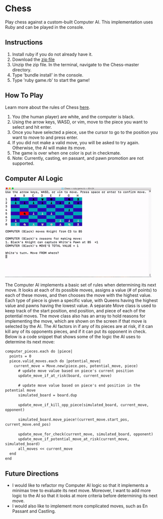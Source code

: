 # Chess

Play chess against a custom-built Computer AI. This implementation uses Ruby and can be played in the console.

## Instructions

1. Install ruby if you do not already have it.
2. Download the [zip file](https://github.com/RonKew28/Chess/archive/master.zip)
3. Unzip the zip file. In the terminal, navigate to the Chess-master directory.
4. Type 'bundle install' in the console.
5. Type 'ruby game.rb' to start the game!

## How To Play

Learn more about the rules of Chess [here](https://en.wikipedia.org/wiki/Chess).

1. You (the human player) are white, and the computer is black.
2. Using the arrow keys, WASD, or vim, move to the piece you want to select and hit enter.
3. Once you have selected a piece, use the cursor to go to the position you want to move to and press enter.
4. If you did not make a valid move, you will be asked to try again. Otherwise, the AI will make its move.
5. The game is over when one color is put in checkmate.
6. Note: Currently, casting, en passant, and pawn promotion are not supported.


## Computer AI Logic

![ChessAIDemo](chess_AI_demo.gif)

The Computer AI implements a basic set of rules when determining its next move. It looks at each of its possible moves, assigns a value (# of points) to each of these moves, and then chooses the move with the highest value. Each type of piece is given a specific value, with Queens having the highest value and pawns having the lowest value. A separate Move class is used to keep track of the start position, end position, and piece of each of the potential moves. The move class also has an array to hold reasons for implementing the move, which are shown on the screen if that move is selected by the AI.  The AI factors in if any of its pieces are at risk, if it can kill any of its opponents pieces, and if it can put its opponent in check. Below is a code snippet that shows some of the logic the AI uses to determine its next move:

```
computer_pieces.each do |piece|
  points = 0
  piece.valid_moves.each do |potential_move|
    current_move = Move.new(piece.pos, potential_move, piece)
      # update move value based on piece's current position
      update_move_if_at_risk(board, current_move)

      # update move value based on piece's end position in the potential move
      simulated_board = board.dup

      update_move_if_kill_opp_piece(simulated_board, current_move, opponent)

      simulated_board.move_piece!(current_move.start_pos, current_move.end_pos)

      update_move_for_check(current_move, simulated_board, opponent)
      update_move_if_potential_move_at_risk(current_move, simulated_board)
      all_moves << current_move
  end
end

```

## Future Directions

- I would like to refactor my Computer AI logic so that it implements a minimax tree to evaluate its next move. Moreover, I want to
add more logic to the AI so that it looks at more criteria before determining its next move.
- I would also like to implement more complicated moves, such as En Passant and Castling.
